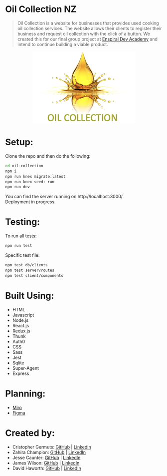 # Oil Collection NZ 

> Oil Collection is a website for businesses that provides used cooking oil collection services. The website allows their clients to register their business and request oil collection with the click of a button. We created this for our final group project at [Enspiral Dev Academy](https://devacademy.co.nz/) and intend to continue building a viable product. 

<p align="center">
  <img src="./server/public/Oil-Collection.png">
</p>

# Setup:
Clone the repo and then do the following:

```sh
cd oil-collection
npm i
npm run knex migrate:latest
npm run knex seed: run
npm run dev
```

You can find the server running on http://localhost:3000/
<br>
Deployment in progress.

# Testing:
To run all tests:
```sh
npm run test
```
Specific test file:
```sh
npm test db/clients
npm test server/routes
npm test client/components
```

# Built Using:
* HTML
* Javascript
* Node.js
* React.js
* Redux.js
* Thunk
* Auth0
* CSS
* Sass
* Jest
* Sqlite
* Super-Agent
* Express

# Planning:
* [Miro](https://miro.com/app/board/o9J_lvCVk5g=/)
* [Figma](https://www.figma.com/file/N0RBLww3uDAUa97WQ8LSv9/OIL-COLLECTION?node-id=0%3A1)


# Created by: 
* Cristopher Germuts: [GitHub](https://github.com/cristophergc) | [LinkedIn](https://www.linkedin.com/in/cristopher-germuts-19591538/)
* Zahira Champion: [GitHub](https://github.com/zahira-champion) | [LinkedIn](https://www.linkedin.com/in/zahira-jasmine-c-1a6317b4/)
* Jesse Caunter: [GitHub](https://github.com/jessecaunter) | [LinkedIn](https://www.linkedin.com/in/jessecaunter/)
* James Wilson: [GitHub](https://github.com/james-wilson-21) | [LinkedIn](https://www.linkedin.com/in/james-wilson-72b0a077/)
* David Haworth: [GitHub](https://github.com/davehaworth) | [LinkedIn](https://www.linkedin.com/in/david-haworth-130596222/)